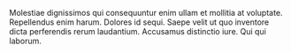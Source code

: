 Molestiae dignissimos qui consequuntur enim ullam et mollitia at voluptate. Repellendus enim harum. Dolores id sequi. Saepe velit ut quo inventore dicta perferendis rerum laudantium. Accusamus distinctio iure. Qui qui laborum.